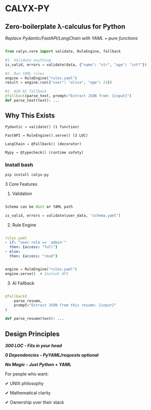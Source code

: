 # CALYX-PY
## Zero-boilerplate λ-calculus for Python

*Replace Pydantic/FastAPI/LangChain with YAML + pure functions*

```python

from calyx.core import validate, RuleEngine, fallback

#1. Validate anything
is_valid, errors = validate(data, {"name": "str", "age": "int?"})

#2. Run YAML rules
engine = RuleEngine("rules.yaml")
result = engine.run({"user": "alice", "age": 25})

#3. Add AI fallback
@fallback(parse_text, prompt="Extract JSON from: {input}")
def parse_text(text): ...
```
## Why This Exists

    Pydantic → validate() (1 function)

    FastAPI → RuleEngine().serve() (3 LOC)

    LangChain → @fallback() (decorator)

    Mypy → @typecheck() (runtime safety)

### Install bash
``` bash
pip install calyx-py
```

3 Core Features
1. Validation
```python

Schema can be dict or YAML path

is_valid, errors = validate(user_data, "schema.yaml")
```

2. Rule Engine
```yaml

rules.yaml
- if: "user.role == 'admin'"
  then: {access: "full"}
- else:
  then: {access: "read"}
```

```python

engine = RuleEngine("rules.yaml")
engine.serve()  # Instant API
```

3. AI Fallback
```python

@fallback(
    parse_resume, 
    prompt="Extract JSON from this resume: {input}"
)

def parse_resume(text): ...
```
## Design Principles

***300 LOC - Fits in your head***

***0 Dependencies - PyYAML/requests optional***

***No Magic - Just Python + YAML***

For people who want:

✔ UNIX philosophy

✔ Mathematical clarity

✔ Ownership over their stack
